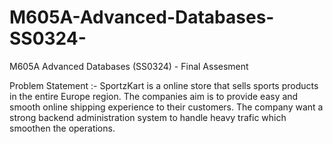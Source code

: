 # M605A-Advanced-Databases-SS0324-
M605A Advanced Databases (SS0324) - Final Assesment

Problem Statement :- 
SportzKart is a online store that sells sports products in the entire Europe region. 
The companies aim is to provide easy and smooth online shipping experience to their  customers.
The company want a strong backend administration system to handle heavy trafic which smoothen the operations. 
